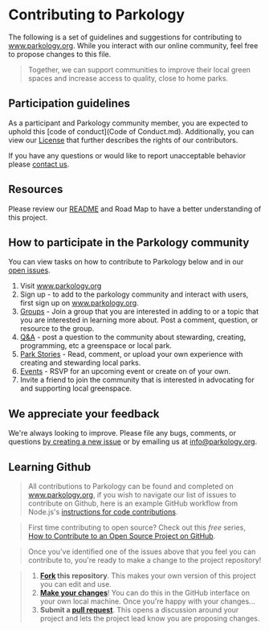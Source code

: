 # Contributing to Parkology

The following is a set of guidelines and suggestions for contributing to www.parkology.org. While you interact with our online community, feel free to propose changes to this file. 

>Together, we can support communities to improve their local green spaces and increase access to quality, close to home parks.


## Participation guidelines

As a participant and Parkology community member, you are expected to uphold this [code of conduct](Code of Conduct.md). Additionally, you can view our [License](License.md) that further describes the rights of our contributors. 

If you have any questions or would like to report unacceptable behavior please <a href="mailto:info@parkology.org">contact us</a>. 


## Resources

Please review our [README](README.md) and Road Map to have a better understanding of this project. 


## How to participate in the Parkology community

You can view tasks on how to contribute to Parkology below and in our <a href="https://github.com/jeffreykeefer/Parkology/issues">open issues</a>. 

1. Visit www.parkology.org
2. Sign up - to add to the parkology community and interact with users, first sign up on www.parkology.org. 
3. <a href="https://www.parkology.org/ParkChatterGroupsList">Groups</a> - Join a group that you are interested in adding to or a topic that you are interested in learning more about. Post a comment, question, or resource to the group. 
4. <a href="https://www.parkology.org/ParkTopics?id=0TO46000000PFpHGAW">Q&A</a> - post a question to the community about stewarding, creating, programming, etc a greenspace or local park.
7. <a href="https://www.parkology.org/ParkStories">Park Stories</a> - Read, comment, or upload your own experience with creating and stewarding local parks.
8. <a href="https://www.parkology.org/ParkEvents">Events</a> - RSVP for an upcoming event or create on of your own.
9. Invite a friend to join the community that is interested in advocating for and supporting local greenspace.


## We appreciate your feedback

We're always looking to improve. Please file any bugs, comments, or questions <a href="https://github.com/jeffreykeefer/Parkology/issues">by creating a new issue</a> or by emailing us at <a href="mailto:info@parkology.org">info@parkology.org</a>. 


## Learning Github

> All contributions to Parkology can be found and completed on www.parkology.org, if you wish to navigate our list of issues to contribute on Github, here is an example GitHub workflow from Node.js's [instructions for code contributions](https://github.com/nodejs/node/blob/master/CONTRIBUTING.md#code-contributions).

> First time contributing to open source? Check out this *free* series, [How to Contribute to an Open Source Project on GitHub](https://egghead.io/series/how-to-contribute-to-an-open-source-project-on-github).

> Once you've identified one of the issues above that you feel you can contribute to, you're ready to make a change to the project repository!
 
> 1. **[Fork](https://help.github.com/articles/fork-a-repo/) this repository**. This makes your own version of this project you can edit and use.
> 2. **[Make your changes](https://guides.github.com/activities/forking/#making-changes)**! You can do this in the GitHub interface on your own local machine. Once you're happy with your changes...
> 3. **Submit a [pull request](https://help.github.com/articles/proposing-changes-to-a-project-with-pull-requests/)**. This opens a discussion around your project and lets the project lead know you are proposing changes.
